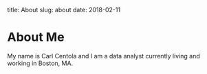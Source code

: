 title: About
slug: about
date: 2018-02-11


# About Me
My name is Carl Centola and I am a data analyst currently living and working in Boston, MA.